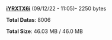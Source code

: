 [**iYRXTX6i**](/data/iYRXTX6i.txt) (09/12/22 - 11:05)- 2250 bytes

**Total Datas**: 8006

**Total Size**: 46.03 MB / 46.0 MB